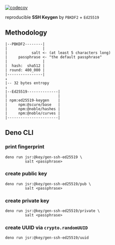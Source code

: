 [![codecov](https://codecov.io/gh/imcotton/at-key-gen-ssh-ed25519/graph/badge.svg)](https://codecov.io/gh/imcotton/at-key-gen-ssh-ed25519)

reproducible **SSH Keygen** by `PBKDF2` + `Ed25519`





## Methodology

```
|--PBKDF2--------|
|                |
|           salt <- (at least 5 characters long)
|     passphrase <- "the default passphrase"
|                |
|  hash:  sha512 |
| round: 400_000 |
|----------------|
↓
|-- 32 bytes entropy
↓
|--Ed25519--------------|
|                       |
| npm:ed25519-keygen    |
|     npm:@scure/base   |
|     npm:@noble/hashes |
|     npm:@noble/curves |
|-----------------------|
```





## Deno CLI

### print fingerprint

    deno run jsr:@key/gen-ssh-ed25519 \
             salt <passphrase>

### create public key

    deno run jsr:@key/gen-ssh-ed25519/pub \
             salt <passphrase>

### create private key

    deno run jsr:@key/gen-ssh-ed25519/private \
             salt <passphrase>

### create **UUID** via `crypto.randomUUID`

    deno run jsr:@key/gen-ssh-ed25519/uuid

